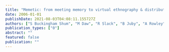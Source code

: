 ```yaml
---
title: "Memetic: from meeting memory to virtual ethnography & distributed video analysis"
date: 2006-01-01
publishDate: 2021-08-03T04:08:11.155727Z
authors: ["S Buckingham Shum", "M Daw", "R Slack", "B Juby", "A Rowley", "M Bachler", " ..."]
publication_types: ["0"]
abstract: ""
featured: false
publication: ""
---
```


